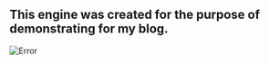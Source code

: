 ## This engine was created for the purpose of demonstrating for my blog.

![Error](https://i.imgur.com/EgEWlWJ.png)